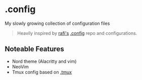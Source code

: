 # .config
My slowly growing collection of configuration files

> Heavily inspired by [rafi's](https://github.com/rafi) [.config](https://github.com/rafi/.config) repo and configurations.

## Noteable Features

* Nord theme (Alacritty and vim)
* NeoVim
* Tmux config based on [.tmux](https://github.com/gpakosz/.tmux)

